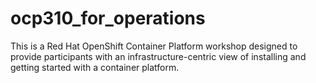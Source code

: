 # ocp310_for_operations
This is a Red Hat OpenShift Container Platform workshop designed to provide participants with an infrastructure-centric view of installing and getting started with a container platform. 

